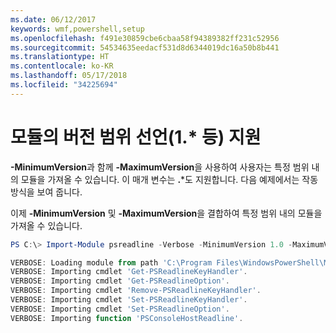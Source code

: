 ```yaml
---
ms.date: 06/12/2017
keywords: wmf,powershell,setup
ms.openlocfilehash: f491e30859cbe6cbaa58f94389382ff231c52956
ms.sourcegitcommit: 54534635eedacf531d8d6344019dc16a50b8b441
ms.translationtype: HT
ms.contentlocale: ko-KR
ms.lasthandoff: 05/17/2018
ms.locfileid: "34225694"
---
```

# <a name="modules-support-for-declaring-version-ranges-1-etc"></a>모듈의 버전 범위 선언(1.* 등) 지원
**-MinimumVersion**과 함께 **-MaximumVersion**을 사용하여 사용자는 특정 범위 내의 모듈을 가져올 수 있습니다. 이 매개 변수는 **.**\*도 지원합니다. 다음 예제에서는 작동 방식을 보여 줍니다.

이제 **-MinimumVersion** 및 **-MaximumVersion**을 결합하여 특정 범위 내의 모듈을 가져올 수 있습니다.

```powershell
PS C:\> Import-Module psreadline -Verbose -MinimumVersion 1.0 -MaximumVersion 1.2.*

VERBOSE: Loading module from path 'C:\Program Files\WindowsPowerShell\Modules\psreadline\1.1\psreadline.psd1'.
VERBOSE: Importing cmdlet 'Get-PSReadlineKeyHandler'.
VERBOSE: Importing cmdlet 'Get-PSReadlineOption'.
VERBOSE: Importing cmdlet 'Remove-PSReadlineKeyHandler'.
VERBOSE: Importing cmdlet 'Set-PSReadlineKeyHandler'.
VERBOSE: Importing cmdlet 'Set-PSReadlineOption'.
VERBOSE: Importing function 'PSConsoleHostReadline'.
```
